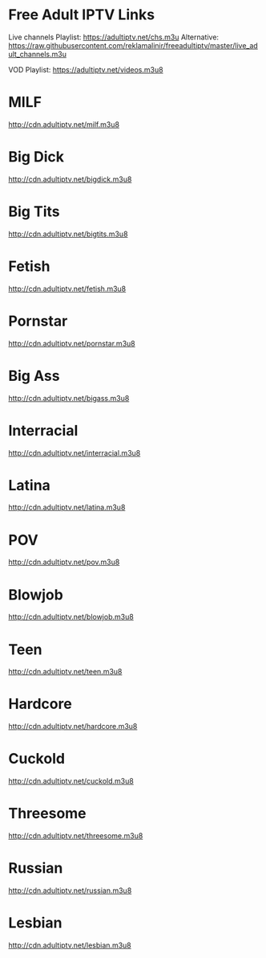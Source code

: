 # Free Adult IPTV Links

Live channels Playlist: https://adultiptv.net/chs.m3u Alternative: https://raw.githubusercontent.com/reklamalinir/freeadultiptv/master/live_adult_channels.m3u

VOD Playlist: https://adultiptv.net/videos.m3u8

# MILF
http://cdn.adultiptv.net/milf.m3u8
# Big Dick
http://cdn.adultiptv.net/bigdick.m3u8
# Big Tits
http://cdn.adultiptv.net/bigtits.m3u8
# Fetish
http://cdn.adultiptv.net/fetish.m3u8
# Pornstar
http://cdn.adultiptv.net/pornstar.m3u8
# Big Ass
http://cdn.adultiptv.net/bigass.m3u8
# Interracial
http://cdn.adultiptv.net/interracial.m3u8
# Latina
http://cdn.adultiptv.net/latina.m3u8
# POV
http://cdn.adultiptv.net/pov.m3u8
# Blowjob
http://cdn.adultiptv.net/blowjob.m3u8
# Teen
http://cdn.adultiptv.net/teen.m3u8
# Hardcore
http://cdn.adultiptv.net/hardcore.m3u8
# Cuckold
http://cdn.adultiptv.net/cuckold.m3u8
# Threesome
http://cdn.adultiptv.net/threesome.m3u8
# Russian
http://cdn.adultiptv.net/russian.m3u8
# Lesbian
http://cdn.adultiptv.net/lesbian.m3u8

